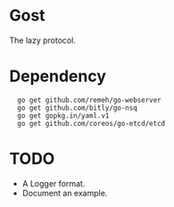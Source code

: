 Gost
=====

The lazy protocol.

# Dependency

```
  go get github.com/remeh/go-webserver
  go get github.com/bitly/go-nsq
  go get gopkg.in/yaml.v1
  go get github.com/coreos/go-etcd/etcd
```

# TODO

  * A Logger format.
  * Document an example.
